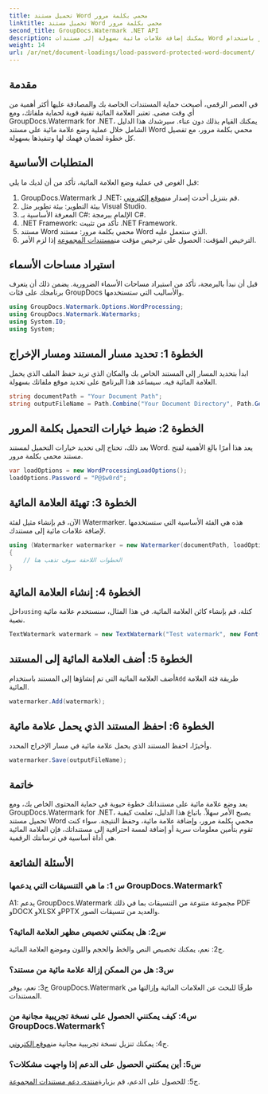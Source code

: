 ```yaml
---
title: تحميل مستند Word محمي بكلمة مرور
linktitle: تحميل مستند Word محمي بكلمة مرور
second_title: GroupDocs.Watermark .NET API
description: يمكنك إضافة علامات مائية بسهولة إلى مستندات Word المحمية بكلمة مرور باستخدام GroupDocs.Watermark لـ .NET من خلال دليلنا الشامل خطوة بخطوة.
weight: 14
url: /ar/net/document-loadings/load-password-protected-word-document/
---
```

## مقدمة
في العصر الرقمي، أصبحت حماية المستندات الخاصة بك والمصادقة عليها أكثر أهمية من أي وقت مضى. تعتبر العلامة المائية تقنية قوية لحماية ملفاتك، ومع GroupDocs.Watermark for .NET، يمكنك القيام بذلك دون عناء. سيرشدك هذا الدليل الشامل خلال عملية وضع علامة مائية على مستند Word محمي بكلمة مرور، مع تفصيل كل خطوة لضمان فهمك لها وتنفيذها بسهولة.
## المتطلبات الأساسية
قبل الغوص في عملية وضع العلامة المائية، تأكد من أن لديك ما يلي:
1.  GroupDocs.Watermark لـ .NET: قم بتنزيل أحدث إصدار من[موقع إلكتروني](https://releases.groupdocs.com/Watermark/net/).
2. بيئة التطوير: بيئة تطوير مثل Visual Studio.
3. المعرفة الأساسية بـ C#: الإلمام ببرمجة C#.
4. .NET Framework: تأكد من تثبيت .NET Framework.
5. مستند Word محمي بكلمة مرور: مستند Word الذي ستعمل عليه.
6.  الترخيص المؤقت: الحصول على ترخيص مؤقت من[مستندات المجموعة](https://purchase.groupdocs.com/temporary-license/) إذا لزم الأمر.
## استيراد مساحات الأسماء
قبل أن نبدأ بالبرمجة، تأكد من استيراد مساحات الأسماء الضرورية. يضمن ذلك أن يتعرف برنامجك على فئات GroupDocs والأساليب التي ستستخدمها.
```csharp
using GroupDocs.Watermark.Options.WordProcessing;
using GroupDocs.Watermark.Watermarks;
using System.IO;
using System;
```
## الخطوة 1: تحديد مسار المستند ومسار الإخراج
ابدأ بتحديد المسار إلى المستند الخاص بك والمكان الذي تريد حفظ الملف الذي يحمل العلامة المائية فيه. سيساعد هذا البرنامج على تحديد موقع ملفاتك بسهولة.
```csharp
string documentPath = "Your Document Path";
string outputFileName = Path.Combine("Your Document Directory", Path.GetFileName(documentPath));
```
## الخطوة 2: ضبط خيارات التحميل بكلمة المرور
بعد ذلك، تحتاج إلى تحديد خيارات التحميل لمستند Word. يعد هذا أمرًا بالغ الأهمية لفتح مستند محمي بكلمة مرور.
```csharp
var loadOptions = new WordProcessingLoadOptions();
loadOptions.Password = "P@$w0rd";
```
## الخطوة 3: تهيئة العلامة المائية
الآن، قم بإنشاء مثيل لفئة Watermarker. هذه هي الفئة الأساسية التي ستستخدمها لإضافة علامات مائية إلى مستندك.
```csharp
using (Watermarker watermarker = new Watermarker(documentPath, loadOptions))
{
    // الخطوات اللاحقة سوف تذهب هنا
}
```
## الخطوة 4: إنشاء العلامة المائية
 داخل`using` كتلة، قم بإنشاء كائن العلامة المائية. في هذا المثال، سنستخدم علامة مائية نصية.
```csharp
TextWatermark watermark = new TextWatermark("Test watermark", new Font("Arial", 12));
```
## الخطوة 5: أضف العلامة المائية إلى المستند
أضف العلامة المائية التي تم إنشاؤها إلى المستند باستخدام`Add` طريقة فئة العلامة المائية.
```csharp
watermarker.Add(watermark);
```
## الخطوة 6: احفظ المستند الذي يحمل علامة مائية
وأخيرًا، احفظ المستند الذي يحمل علامة مائية في مسار الإخراج المحدد.
```csharp
watermarker.Save(outputFileName);
```
## خاتمة
يعد وضع علامة مائية على مستنداتك خطوة حيوية في حماية المحتوى الخاص بك، ومع GroupDocs.Watermark for .NET، يصبح الأمر سهلاً. باتباع هذا الدليل، تعلمت كيفية تحميل مستند Word محمي بكلمة مرور، وإضافة علامة مائية، وحفظ النتيجة. سواء كنت تقوم بتأمين معلومات سرية أو إضافة لمسة احترافية إلى مستنداتك، فإن العلامة المائية هي أداة أساسية في ترسانتك الرقمية.
## الأسئلة الشائعة
### س 1: ما هي التنسيقات التي يدعمها GroupDocs.Watermark؟
A1: يدعم GroupDocs.Watermark مجموعة متنوعة من التنسيقات بما في ذلك PDF وDOCX وXLSX وPPTX والعديد من تنسيقات الصور.
### س2: هل يمكنني تخصيص مظهر العلامة المائية؟
ج2: نعم، يمكنك تخصيص النص والخط والحجم واللون وموضع العلامة المائية.
### س3: هل من الممكن إزالة علامة مائية من مستند؟
ج3: نعم، يوفر GroupDocs.Watermark طرقًا للبحث عن العلامات المائية وإزالتها من المستندات.
### س4: كيف يمكنني الحصول على نسخة تجريبية مجانية من GroupDocs.Watermark؟
 ج4: يمكنك تنزيل نسخة تجريبية مجانية من[موقع إلكتروني](https://releases.groupdocs.com/).
### س5: أين يمكنني الحصول على الدعم إذا واجهت مشكلات؟
 ج5: للحصول على الدعم، قم بزيارة[منتدى دعم مستندات المجموعة](https://forum.groupdocs.com/c/watermark/19).